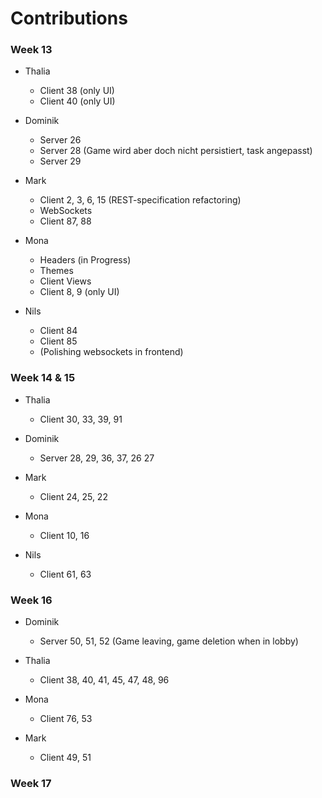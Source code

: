 # Contributions

### Week 13

- Thalia

  - Client 38 (only UI)
  - Client 40 (only UI)

- Dominik

  - Server 26

  * Server 28 (Game wird aber doch nicht persistiert, task angepasst)
  * Server 29

- Mark

  - Client 2, 3, 6, 15 (REST-specification refactoring)
  - WebSockets
  - Client 87, 88

- Mona

  - Headers (in Progress)
  - Themes
  - Client Views
  - Client 8, 9 (only UI)

- Nils
  - Client 84
  - Client 85
  - (Polishing websockets in frontend)

### Week 14 & 15

- Thalia

  - Client 30, 33, 39, 91

- Dominik

  - Server 28, 29, 36, 37, 26 27

- Mark

  - Client 24, 25, 22

- Mona

  - Client 10, 16

- Nils

  - Client 61, 63

### Week 16

- Dominik

  - Server 50, 51, 52 (Game leaving, game deletion when in lobby)

- Thalia
  - Client 38, 40, 41, 45, 47, 48, 96

- Mona

  - Client 76, 53

- Mark
  - Client 49, 51


### Week 17
